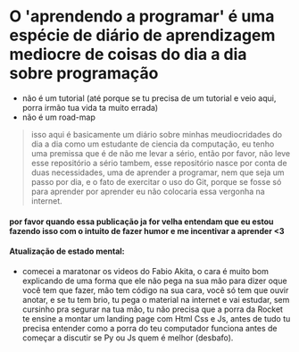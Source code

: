 # O 'aprendendo a programar' é uma espécie de diário de aprendizagem mediocre de coisas do dia a dia sobre programação 

- não é um tutorial (até porque se tu precisa de um tutorial e veio aqui, porra irmão tua vida ta muito errada)
- não é um road-map

> isso aqui é basicamente um diário sobre minhas meudiocridades do dia a dia como um estudante de ciencia da computação, eu tenho uma premissa que é de não me levar a sério, então por favor, não leve esse repositório a sério tambem, esse repositório nasce por conta de duas necessidades, uma de aprender a programar, nem que seja um passo por dia, e o fato de exercitar o uso do Git, porque se fosse só para aprender por aprender eu não colocaria essa vergonha na internet.

#### por favor quando essa publicação ja for velha entendam que eu estou fazendo isso com o intuito de fazer humor e me incentivar a aprender <3

#### Atualização de estado mental:
 - comecei a maratonar os videos do Fabio Akita, o cara é muito bom explicando de uma forma que ele não pega na sua mão para dizer oque você tem que fazer, mão tem código na sua cara, você só tem que ouvir anotar, e se tu tem brio, tu pega o material na internet e vai estudar, sem cursinho pra segurar na tua mão, tu não precisa que a porra da Rocket te ensine a montar um landing page com Html Css e Js, antes de tudo tu precisa entender como a porra do teu computador funciona antes de começar a discutir se Py ou Js quem é melhor (desbafo).